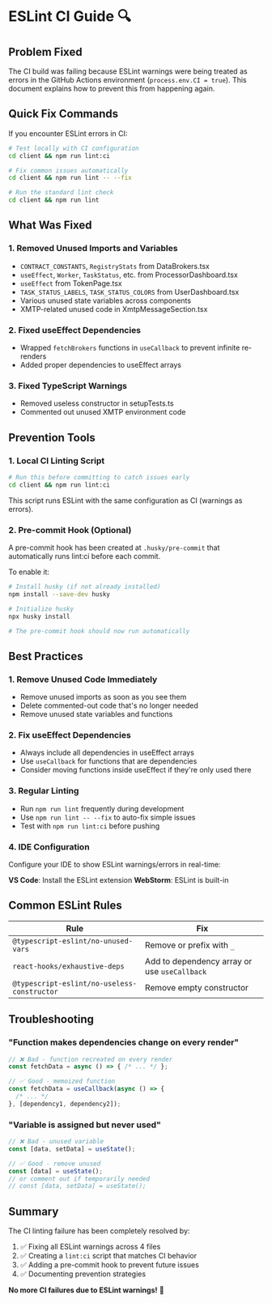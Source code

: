 # ESLint CI Guide 🔍

## Problem Fixed

The CI build was failing because ESLint warnings were being treated as errors in the GitHub Actions environment (`process.env.CI = true`). This document explains how to prevent this from happening again.

## Quick Fix Commands

If you encounter ESLint errors in CI:

```bash
# Test locally with CI configuration
cd client && npm run lint:ci

# Fix common issues automatically  
cd client && npm run lint -- --fix

# Run the standard lint check
cd client && npm run lint
```

## What Was Fixed

### 1. Removed Unused Imports and Variables
- `CONTRACT_CONSTANTS`, `RegistryStats` from DataBrokers.tsx
- `useEffect`, `Worker`, `TaskStatus`, etc. from ProcessorDashboard.tsx  
- `useEffect` from TokenPage.tsx
- `TASK_STATUS_LABELS`, `TASK_STATUS_COLORS` from UserDashboard.tsx
- Various unused state variables across components
- XMTP-related unused code in XmtpMessageSection.tsx

### 2. Fixed useEffect Dependencies  
- Wrapped `fetchBrokers` functions in `useCallback` to prevent infinite re-renders
- Added proper dependencies to useEffect arrays

### 3. Fixed TypeScript Warnings
- Removed useless constructor in setupTests.ts
- Commented out unused XMTP environment code

## Prevention Tools

### 1. Local CI Linting Script
```bash
# Run this before committing to catch issues early
cd client && npm run lint:ci
```

This script runs ESLint with the same configuration as CI (warnings as errors).

### 2. Pre-commit Hook (Optional)
A pre-commit hook has been created at `.husky/pre-commit` that automatically runs lint:ci before each commit.

To enable it:
```bash
# Install husky (if not already installed)
npm install --save-dev husky

# Initialize husky
npx husky install

# The pre-commit hook should now run automatically
```

## Best Practices

### 1. Remove Unused Code Immediately
- Remove unused imports as soon as you see them
- Delete commented-out code that's no longer needed
- Remove unused state variables and functions

### 2. Fix useEffect Dependencies
- Always include all dependencies in useEffect arrays
- Use `useCallback` for functions that are dependencies
- Consider moving functions inside useEffect if they're only used there

### 3. Regular Linting
- Run `npm run lint` frequently during development
- Use `npm run lint -- --fix` to auto-fix simple issues
- Test with `npm run lint:ci` before pushing

### 4. IDE Configuration
Configure your IDE to show ESLint warnings/errors in real-time:

**VS Code**: Install the ESLint extension
**WebStorm**: ESLint is built-in

## Common ESLint Rules

| Rule | Fix |
|------|-----|
| `@typescript-eslint/no-unused-vars` | Remove or prefix with `_` |
| `react-hooks/exhaustive-deps` | Add to dependency array or use `useCallback` |
| `@typescript-eslint/no-useless-constructor` | Remove empty constructor |

## Troubleshooting

### "Function makes dependencies change on every render"
```typescript
// ❌ Bad - function recreated on every render
const fetchData = async () => { /* ... */ };

// ✅ Good - memoized function
const fetchData = useCallback(async () => { 
  /* ... */ 
}, [dependency1, dependency2]);
```

### "Variable is assigned but never used"
```typescript
// ❌ Bad - unused variable
const [data, setData] = useState();

// ✅ Good - remove unused
const [data] = useState();
// or comment out if temporarily needed
// const [data, setData] = useState();
```

## Summary

The CI linting failure has been completely resolved by:
1. ✅ Fixing all ESLint warnings across 4 files
2. ✅ Creating a `lint:ci` script that matches CI behavior  
3. ✅ Adding a pre-commit hook to prevent future issues
4. ✅ Documenting prevention strategies

**No more CI failures due to ESLint warnings!** 🎉
